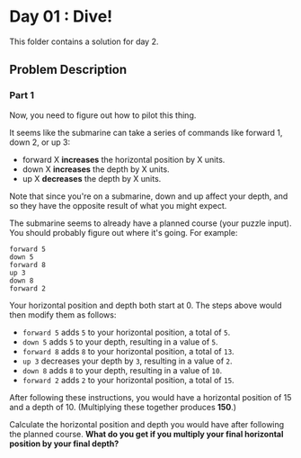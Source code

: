 # Day 01 : Dive!

This folder contains a solution for day 2.

## Problem Description

### Part 1

Now, you need to figure out how to pilot this thing.

It seems like the submarine can take a series of commands like forward 1, down 2, or up 3:

  * forward X **increases** the horizontal position by X units.
  * down X **increases** the depth by X units.
  * up X **decreases** the depth by X units.

Note that since you're on a submarine, down and up affect your depth, and so they have the opposite result of what you might expect.

The submarine seems to already have a planned course (your puzzle input). You should probably figure out where it's going. For example:

```
forward 5
down 5
forward 8
up 3
down 8
forward 2
```

Your horizontal position and depth both start at 0. The steps above would then modify them as follows:

  * ```forward 5``` adds ```5``` to your horizontal position, a total of ```5```.
  * ```down 5``` adds ```5``` to your depth, resulting in a value of ```5```.
  * ```forward 8``` adds ```8``` to your horizontal position, a total of ```13```.
  * ```up 3``` decreases your depth by ```3```, resulting in a value of ```2```.
  * ```down 8``` adds ```8``` to your depth, resulting in a value of ```10```.
  * ```forward 2``` adds ```2``` to your horizontal position, a total of ```15```.

After following these instructions, you would have a horizontal position of 15 and a depth of 10. (Multiplying these together produces **150**.)

Calculate the horizontal position and depth you would have after following the planned course. **What do you get if you multiply your final horizontal position by your final depth?**
